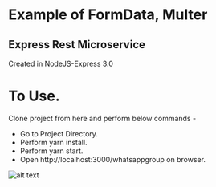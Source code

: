 # Example of FormData, Multer
## Express Rest Microservice

Created in NodeJS-Express 3.0

# To Use.
Clone project from here and perform below commands -
* Go to Project Directory.
* Perform yarn install.
* Perform yarn start.
* Open http://localhost:3000/whatsappgroup on browser.

![alt text]('./public/img/Application_Interface.png)